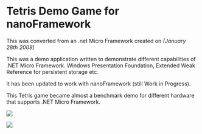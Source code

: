 Tetris Demo Game for nanoFramework
====================================

This was converted from an .net Micro Framework created on _(January 28th 2008)_

This was a demo application written to demonstrate different capabilities of .NET Micro Framework.
Windows Presentation Foundation, Extended Weak Reference for persistent storage etc.

It has been updated to work with nanoFramework (still Work in Progress).

This Tetris game became almost a benchmark demo for different hardware that supports .NET Micro Framework.

![](http://bansky.net/blog_stuff/images/tetris_tahoe.jpg)

![](http://bansky.net/blog_stuff/images/tetris_screenshots.png) 

